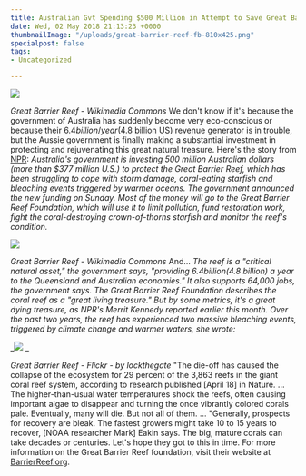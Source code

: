 ```yaml
---
title: Australian Gvt Spending $500 Million in Attempt to Save Great Barrier Reef
date: Wed, 02 May 2018 21:13:23 +0000
thumbnailImage: "/uploads/great-barrier-reef-fb-810x425.png"
specialpost: false
tags:
- Uncategorized

---
```

![](http://newsattorneys.staging.wpengine.com/wp-content/uploads/2018/05/great-barrier-reef-wiki-commons.jpg) 

_Great Barrier Reef - Wikimedia Commons_ We don't know if it's because the government of Australia has suddenly become very eco-conscious or because their $6.4 billion/year ($4.8 billion US) revenue generator is in trouble, but the Aussie government is finally making a substantial investment in protecting and rejuvenating this great natural treasure. Here's the story from [NPR](https://www.npr.org/sections/thetwo-way/2018/04/30/607037119/australia-investing-377-million-to-protect-great-barrier-reef): _Australia's government is investing 500 million Australian dollars (more than $377 million U.S.) to protect the Great Barrier Reef, which has been struggling to cope with storm damage, coral-eating starfish and bleaching events triggered by warmer oceans. The government announced the new funding on Sunday. Most of the money will go to the Great Barrier Reef Foundation, which will use it to limit pollution, fund restoration work, fight the coral-destroying crown-of-thorns starfish and monitor the reef's condition._ 

![](http://newsattorneys.staging.wpengine.com/wp-content/uploads/2018/05/great-barrier-reef-wiki-commons2.jpg) 

_Great Barrier Reef - Wikimedia Commons_ And... _The reef is a "critical natural asset," the government says, "providing $6.4 billion ($4.8 billion) a year to the Queensland and Australian economies." It also supports 64,000 jobs, the government says. The Great Barrier Reef Foundation describes the coral reef as a "great living treasure." But by some metrics, it's a great dying treasure, as NPR's Merrit Kennedy reported earlier this month. Over the past two years, the reef has experienced two massive bleaching events, triggered by climate change and warmer waters, she wrote:_ 

_![](http://newsattorneys.staging.wpengine.com/wp-content/uploads/2018/05/great-barrier-reef-lockthegate.jpg) _

_Great Barrier Reef - Flickr - by lockthegate_ "The die-off has caused the collapse of the ecosystem for 29 percent of the 3,863 reefs in the giant coral reef system, according to research published \[April 18\] in Nature. ... The higher-than-usual water temperatures shock the reefs, often causing important algae to disappear and turning the once vibrantly colored corals pale. Eventually, many will die. But not all of them. ... "Generally, prospects for recovery are bleak. The fastest growers might take 10 to 15 years to recover, \[NOAA researcher Mark\] Eakin says. The big, mature corals can take decades or centuries. Let's hope they got to this in time. For more information on the Great Barrier Reef foundation, visit their website at [BarrierReef.org](https://www.barrierreef.org/).